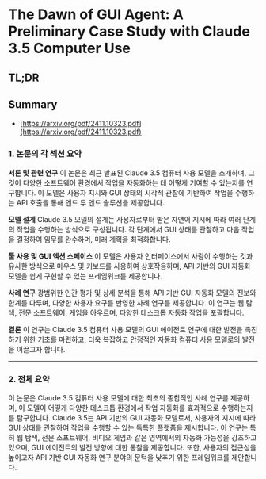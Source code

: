 # The Dawn of GUI Agent: A Preliminary Case Study with Claude 3.5 Computer Use
## TL;DR
## Summary
- [https://arxiv.org/pdf/2411.10323.pdf](https://arxiv.org/pdf/2411.10323.pdf)

### 1. 논문의 각 섹션 요약

**서론 및 관련 연구**
이 논문은 최근 발표된 Claude 3.5 컴퓨터 사용 모델을 소개하며, 그것이 다양한 소프트웨어 환경에서 작업을 자동화하는 데 어떻게 기여할 수 있는지를 연구합니다. 이 모델은 사용자 지시와 GUI 상태의 시각적 관찰에 기반하여 작업을 수행하는 API 호출을 통해 엔드 투 엔드 솔루션을 제공합니다.

**모델 설계**
Claude 3.5 모델의 설계는 사용자로부터 받은 자연어 지시에 따라 여러 단계의 작업을 수행하는 방식으로 구성됩니다. 각 단계에서 GUI 상태를 관찰하고 다음 작업을 결정하여 임무를 완수하며, 미래 계획을 최적화합니다.

**툴 사용 및 GUI 액션 스페이스**
이 모델은 사용자 인터페이스에서 사람이 수행하는 것과 유사한 방식으로 마우스 및 키보드를 사용하여 상호작용하며, API 기반의 GUI 자동화 모델을 쉽게 구현할 수 있는 프레임워크를 제공합니다.

**사례 연구**
광범위한 인간 평가 및 상세 분석을 통해 API 기반 GUI 자동화 모델의 진보와 한계를 다루며, 다양한 사용자 요구를 반영한 사례 연구를 제공합니다. 이 연구는 웹 탐색, 전문 소프트웨어, 게임을 아우르며, 다양한 데스크톱 자동화 작업을 포괄합니다.

**결론**
이 연구는 Claude 3.5 컴퓨터 사용 모델의 GUI 에이전트 연구에 대한 발전을 촉진하기 위한 기초를 마련하고, 더욱 복잡하고 안정적인 자동화 컴퓨터 사용 모델로의 발전을 이끌고자 합니다.

---

### 2. 전체 요약

이 논문은 Claude 3.5 컴퓨터 사용 모델에 대한 최초의 종합적인 사례 연구를 제공하며, 이 모델이 어떻게 다양한 데스크톱 환경에서 작업 자동화를 효과적으로 수행하는지를 탐구합니다. Claude 3.5는 API 기반의 GUI 자동화 모델로서, 사용자의 지시에 따라 GUI 상태를 관찰하여 작업을 수행할 수 있는 독특한 플랫폼을 제시합니다. 이 연구는 특히 웹 탐색, 전문 소프트웨어, 비디오 게임과 같은 영역에서의 자동화 가능성을 강조하고 있으며, GUI 에이전트의 발전 방향에 대한 통찰을 제공합니다. 또한, 사용자의 접근성을 높이고자 API 기반 GUI 자동화 연구 분야의 문턱을 낮추기 위한 프레임워크를 제안합니다.